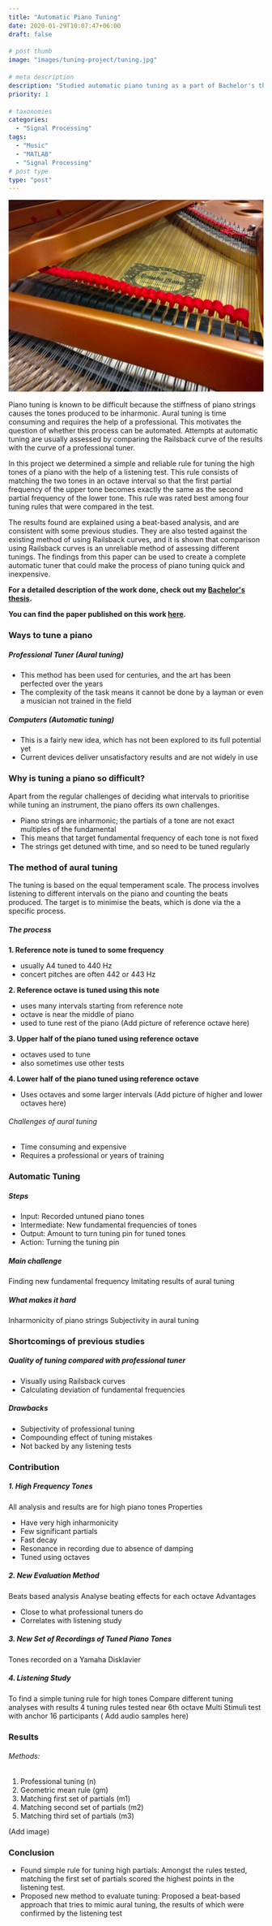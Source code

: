 ```yaml
---
title: "Automatic Piano Tuning"
date: 2020-01-29T10:07:47+06:00
draft: false

# post thumb
image: "images/tuning-project/tuning.jpg"

# meta description
description: "Studied automatic piano tuning as a part of Bachelor's thesis at the Acoustics and Signal Processing Lab, Aalto University, Finland. https://www.researchgate.net/publication/339995979_Automatic_Tuning_of_High_Piano_Tones"
priority: 1

# taxonomies
categories: 
  - "Signal Processing"
tags:
  - "Music"
  - "MATLAB"
  - "Signal Processing"
# post type
type: "post"
---
```

![image](../../images/tuning-project/tuning.jpg)

Piano tuning is known to be difficult because the stiffness of piano strings causes the tones produced to be inharmonic. Aural tuning is time consuming and requires the help of a professional. This motivates the question of whether this process can be automated. Attempts at automatic tuning are usually assessed by comparing the Railsback curve of the results with the curve of a professional tuner. 

In this project we determined a simple and reliable rule for tuning the high tones of a piano with the help of a listening test. This rule consists of matching the two tones in an octave interval so that the first partial frequency of the upper tone becomes exactly the same as the second partial frequency of the lower tone. This rule was rated best among four tuning rules that were compared in the test. 

The results found are explained using a beat-based analysis, and are consistent with some previous studies. They are also tested against the existing method of using Railsback curves, and it is shown that comparison using Railsback curves is an unreliable method of assessing different tunings. The findings from this paper can be used to create a complete automatic tuner that could make the process of piano tuning quick and inexpensive.

**For a detailed description of the work done, check out my [Bachelor's thesis](https://drive.google.com/file/d/1qywKK0RzuviFrgbEMc5MW3J3WBfjocU_/view?usp=sharing).**

**You can find the paper published on this work [here](https://www.researchgate.net/publication/339995979_Automatic_Tuning_of_High_Piano_Tones).**


### Ways to tune a piano
##### Professional Tuner (Aural tuning)
* This method has been used for centuries, and the art has been perfected over the years
* The complexity of the task means it cannot be done by a layman or even a musician not trained in the field
##### Computers (Automatic tuning)
* This is a fairly new idea, which has not been explored to its full potential yet
* Current devices deliver unsatisfactory results and are not widely in use

### Why is tuning a piano so difficult?
Apart from the regular challenges of deciding what intervals to prioritise while tuning an instrument, the piano offers its own challenges.
* Piano strings are inharmonic; the partials of a tone are not exact multiples of the fundamental
* This means that target fundamental frequency of each tone is not fixed
* The strings get detuned with time, and so need to be tuned regularly

### The method of aural tuning
The tuning is based on the equal temperament scale. The process involves listening to different intervals on the piano and counting the beats produced. The target is to minimise the beats, which is done via the a specific process.
##### The process
**1. Reference note is tuned to some frequency**
* usually A4 tuned to 440 Hz
* concert pitches are often 442 or 443 Hz 

**2. Reference octave is tuned using this note**
* uses many intervals starting from reference note
* octave is near the middle of piano
* used to tune rest of the piano
(Add picture of reference octave here)

**3. Upper half of the piano tuned using reference octave**
* octaves used to tune
* also sometimes use other tests 

**4. Lower half of the piano tuned using reference octave**
* Uses octaves and some larger intervals
(Add picture of higher and lower octaves here)

###### Challenges of aural tuning
* Time consuming and expensive
* Requires a professional or years of training

### Automatic Tuning
##### Steps
* Input: Recorded untuned piano tones
* Intermediate: New fundamental frequencies of tones
* Output: Amount to turn tuning pin for tuned tones
* Action: Turning the tuning pin
##### Main challenge
Finding new fundamental frequency
Imitating results of aural tuning
##### What makes it hard
Inharmonicity of piano strings
Subjectivity in aural tuning

### Shortcomings of previous studies
##### Quality of tuning compared with professional tuner
* Visually using Railsback curves
* Calculating deviation of fundamental frequencies
##### Drawbacks
* Subjectivity of professional tuning
* Compounding effect of tuning mistakes
* Not backed by any listening tests 

### Contribution
##### 1. High Frequency Tones
All analysis and results are for high piano tones
Properties	
* Have very high inharmonicity
* Few significant partials
* Fast decay
* Resonance in recording due to absence of damping
* Tuned using octaves
##### 2. New Evaluation Method
Beats based analysis 
Analyse beating effects for each octave
Advantages
* Close to what professional tuners do
* Correlates with listening study 
##### 3. New Set of Recordings of Tuned Piano Tones
Tones recorded on a Yamaha Disklavier
##### 4. Listening Study
To find a simple tuning rule for high tones
Compare different tuning analyses with results
4 tuning rules tested near 6th octave
Multi Stimuli test with anchor
16 participants 
( Add audio samples here)

### Results
###### Methods:
1.  Professional tuning (n)
2. Geometric mean rule (gm)
3. Matching first set of partials (m1)
4. Matching second set of partials (m2)
5. Matching third set of partials (m3)

(Add image)

### Conclusion
* Found simple rule for tuning high partials: Amongst the rules tested, matching the first set of partials scored the highest points in the listening test. 
* Proposed new method to evaluate tuning: Proposed a beat-based approach that tries to mimic aural tuning, the results of which were confirmed by the listening test








